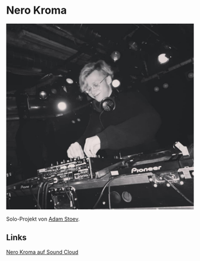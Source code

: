 # Nero Kroma

![Nero Kroma](/images/gallery/adam_live.png)

Solo-Projekt von [Adam Stoev](https://soundcloud.com/adam-stoev).

## Links

[Nero Kroma auf Sound Cloud](https://soundcloud.com/nero-kroma)
